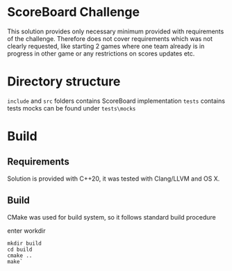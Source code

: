 # ScoreBoard Challenge
This solution provides only necessary minimum provided with requirements of the challenge. Therefore does not cover requirements which was not clearly requested, like starting 2 games where one team already is in progress in other game or any restrictions on scores updates etc.

# Directory structure
`include` and `src` folders contains ScoreBoard implementation
`tests` contains tests
mocks can be found under `tests\mocks`

# Build
## Requirements

Solution is provided with C++20, it was tested with Clang/LLVM and OS X.

## Build
CMake was used for build system, so it follows standard build procedure

enter workdir
```
mkdir build
cd build
cmake ..
make`